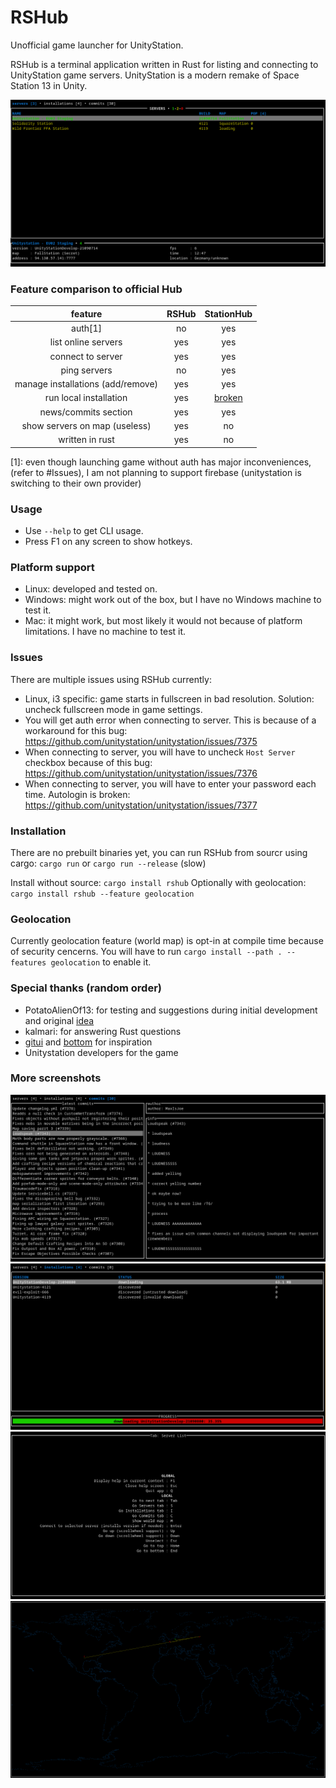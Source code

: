 # RSHub
Unofficial game launcher for UnityStation.

RSHub is a terminal application written in Rust for listing and connecting to UnityStation game servers.
UnityStation is a modern remake of Space Station 13 in Unity.

![Server List](.assets/screenshots/servers.png)

### Feature comparison to official Hub
| feature | RSHub | StationHub |
|:---:|:---:|:---:|
| auth[1] | no | yes |
| list online servers | yes | yes |
| connect to server | yes | yes |
| ping servers | no | yes |
| manage installations (add/remove) | yes | yes |
| run local installation | yes | [broken](https://github.com/unitystation/stationhub/issues/128) |
| news/commits section | yes | yes |
| show servers on map (useless) | yes | no |
| written in rust | yes | no |

[1]: even though launching game without auth has major inconveniences, (refer to #Issues), I am not planning to support firebase (unitystation is switching to their own provider)

### Usage
- Use `--help` to get CLI usage.
- Press F1 on any screen to show hotkeys.

### Platform support
- Linux: developed and tested on.
- Windows: might work out of the box, but I have no Windows machine to test it.
- Mac: it might work, but most likely it would not because of platform limitations. I have no machine to test it.

### Issues
There are multiple issues using RSHub currently:
- Linux, i3 specific: game starts in fullscreen in bad resolution. Solution: uncheck fullscreen mode in game settings.
- You will get auth error when connecting to server. This is because of a workaround for this bug: https://github.com/unitystation/unitystation/issues/7375
- When connecting to server, you will have to uncheck `Host Server` checkbox because of this bug: https://github.com/unitystation/unitystation/issues/7376
- When connecting to server, you will have to enter your password each time. Autologin is broken: https://github.com/unitystation/unitystation/issues/7377

### Installation
There are no prebuilt binaries yet, you can run RSHub from sourcr using cargo:
`cargo run` or `cargo run --release` (slow)

Install without source:
`cargo install rshub`
Optionally with geolocation:
`cargo install rshub --feature geolocation`

### Geolocation
Currently geolocation feature (world map) is opt-in at compile time because of security cencerns.
You will have to run `cargo install --path . --features geolocation` to enable it.

### Special thanks (random order)
- PotatoAlienOf13: for testing and suggestions during initial development and original [idea](https://github.com/PotatoAlienOf13/not-station-hub)
- kalmari: for answering Rust questions
- [gitui](https://github.com/extrawurst/gitui) and [bottom](https://github.com/ClementTsang/bottom) for inspiration
- Unitystation developers for the game

### More screenshots
![Commits](.assets/screenshots/commits.png)
![Download](.assets/screenshots/download.png)
![Shortcuts](.assets/screenshots/shortcuts.png)
![World](.assets/screenshots/world.png)
